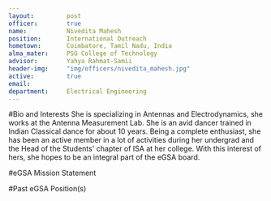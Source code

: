 ```yaml
---
layout:     	post
officer:        true
name:      		Nivedita Mahesh
position: 		International Outreach
hometown: 		Coimbatore, Tamil Nadu, India
alma_mater: 	PSG College of Technology
advisor: 		Yahya Rahmat-Samii
header-img: 	"img/officers/nivedita_mahesh.jpg"
active: 		true
email: 			
department: 	Electrical Engineering
---
```


#Bio and Interests
She is specializing in Antennas and Electrodynamics, she works at the Antenna Measurement Lab. She is an avid dancer trained in Indian Classical dance for about 10 years. Being a complete enthusiast, she has been an active member in a lot of activities during her undergrad and the Head of the Students' chapter of ISA at her college. With this interest of hers, she hopes to be an integral part of the eGSA board.

#eGSA Mission Statement


#Past eGSA Position(s)
